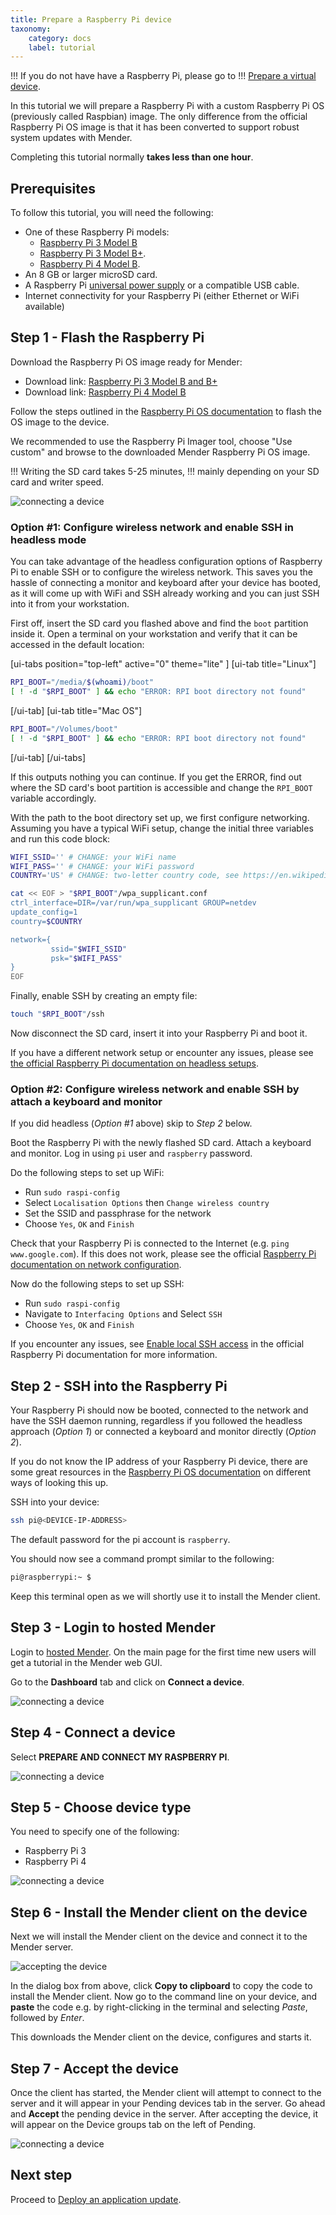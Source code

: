 ```yaml
---
title: Prepare a Raspberry Pi device
taxonomy:
    category: docs
    label: tutorial
---
```


!!! If you do not have have a Raspberry Pi, please go to
!!! [Prepare a virtual device](../02.Prepare-a-virtual-device/docs.md).

In this tutorial we will prepare a Raspberry Pi with a custom Raspberry Pi OS
(previously called Raspbian) image. The only difference from the official
Raspberry Pi OS image is that it has been converted to support robust system
updates with Mender.

Completing this tutorial normally **takes less than one hour**.

## Prerequisites

To follow this tutorial, you will need the following:

* One of these Raspberry Pi models:
  * [Raspberry Pi 3 Model B](https://www.raspberrypi.org/products/raspberry-pi-3-model-b/?target=_blank)
  * [Raspberry Pi 3 Model B+](https://www.raspberrypi.org/products/raspberry-pi-3-model-b-plus/?target=_blank).
  * [Raspberry Pi 4 Model B](https://www.raspberrypi.org/products/raspberry-pi-4-model-b/?target=_blank).
* An 8 GB or larger microSD card.
* A Raspberry Pi [universal power supply](https://www.raspberrypi.org/products/raspberry-pi-universal-power-supply?target=_blank) or a compatible USB cable.
* Internet connectivity for your Raspberry Pi (either Ethernet or WiFi available)

## Step 1 - Flash the Raspberry Pi

Download the Raspberry Pi OS image ready for Mender:
  * Download link: [Raspberry Pi 3 Model B and B+][raspios-bullseye-lite-raspberrypi3-mender.img.xz]
  * Download link: [Raspberry Pi 4 Model B][raspios-bullseye-lite-raspberrypi4-mender.img.xz]

<!--AUTOVERSION: "mender-convert-%.img.xz"/mender-convert -->
[raspios-bullseye-lite-raspberrypi3-mender.img.xz]: https://d4o6e0uccgv40.cloudfront.net/2021-10-30-raspios-bullseye-armhf-lite/arm/2021-10-30-raspios-bullseye-armhf-lite-raspberrypi3-mender-convert-3.3.0.img.xz
[raspios-bullseye-lite-raspberrypi4-mender.img.xz]: https://d4o6e0uccgv40.cloudfront.net/2021-10-30-raspios-bullseye-armhf-lite/arm/2021-10-30-raspios-bullseye-armhf-lite-raspberrypi4-mender-convert-3.3.0.img.xz


Follow the steps outlined in the [Raspberry Pi OS documentation](https://www.raspberrypi.org/documentation/installation/installing-images?target=_blank)
to flash the OS image to the device.

We recommended to use the Raspberry Pi Imager tool, choose "Use custom" and
browse to the downloaded Mender Raspberry Pi OS image.

!!! Writing the SD card takes 5-25 minutes,
!!! mainly depending on your SD card and writer speed.

![connecting a device](image1.png)


### Option #1: Configure wireless network and enable SSH in headless mode

You can take advantage of the headless configuration options of Raspberry Pi to
enable SSH or to configure the wireless network. This saves you the hassle
of connecting a monitor and keyboard after your device has booted, as it will come
up with WiFi and SSH already working and you can just SSH into it from your workstation.

First off, insert the SD card you flashed above and find the `boot` partition inside it.
Open a terminal on your workstation and verify that it can be accessed in the
default location:

[ui-tabs position="top-left" active="0" theme="lite" ]
[ui-tab title="Linux"]
```bash
RPI_BOOT="/media/$(whoami)/boot"
[ ! -d "$RPI_BOOT" ] && echo "ERROR: RPI boot directory not found"
```
[/ui-tab]
[ui-tab title="Mac OS"]
```bash
RPI_BOOT="/Volumes/boot"
[ ! -d "$RPI_BOOT" ] && echo "ERROR: RPI boot directory not found"
```
[/ui-tab]
[/ui-tabs]

If this outputs nothing you can continue. If you get the ERROR, find out where
the SD card's boot partition is accessible and change the `RPI_BOOT` variable accordingly.

With the path to the boot directory set up, we first configure networking. Assuming
you have a typical WiFi setup, change the initial three variables and run this code block:

```bash
WIFI_SSID='' # CHANGE: your WiFi name
WIFI_PASS='' # CHANGE: your WiFi password
COUNTRY='US' # CHANGE: two-letter country code, see https://en.wikipedia.org/wiki/ISO_3166-1

cat << EOF > "$RPI_BOOT"/wpa_supplicant.conf
ctrl_interface=DIR=/var/run/wpa_supplicant GROUP=netdev
update_config=1
country=$COUNTRY

network={
         ssid="$WIFI_SSID"
         psk="$WIFI_PASS"
}
EOF
```

Finally, enable SSH by creating an empty file:

```bash
touch "$RPI_BOOT"/ssh
```

Now disconnect the SD card, insert it into your Raspberry Pi and boot it.

If you have a different network setup or encounter any issues, please see [the official Raspberry Pi documentation on headless setups](https://www.raspberrypi.com/documentation/computers/configuration.html?target=_blank#setting-up-a-headless-raspberry-pi).



### Option #2: Configure wireless network and enable SSH by attach a keyboard and monitor

If you did headless (*Option #1* above) skip to *Step 2* below.

Boot the Raspberry Pi with the newly flashed SD card. Attach a keyboard and
monitor. Log in using `pi` user and `raspberry` password.

Do the following steps to set up WiFi:

* Run `sudo raspi-config`
* Select `Localisation Options` then `Change wireless country`
* Set the SSID and passphrase for the network
* Choose `Yes`, `OK` and `Finish`

Check that your Raspberry Pi is connected to the Internet (e.g. `ping www.google.com`).
If this does not work, please see the official [Raspberry Pi documentation on network configuration](https://www.raspberrypi.com/documentation/computers/configuration.html?target=_blank#using-the-command-line).


Now do the following steps to set up SSH:
* Run `sudo raspi-config`
* Navigate to `Interfacing Options` and Select `SSH`
* Choose `Yes`, `OK` and `Finish`

If you encounter any issues, see [Enable local SSH
access](https://www.raspberrypi.com/documentation/computers/remote-access.html?target=_blank#enabling-the-server)
in the official Raspberry Pi documentation for more information.


## Step 2 - SSH into the Raspberry Pi

Your Raspberry Pi should now be booted, connected to the network and have the SSH daemon running,
regardless if you followed the headless approach (*Option 1*) or connected a keyboard and
monitor directly (*Option 2*).

If you do not know the IP address of your Raspberry Pi device, there are some
great resources in the
[Raspberry Pi OS documentation](https://www.raspberrypi.org/documentation/remote-access/ip-address.md?target=_blank)
on different ways of looking this up.

SSH into your device:

```bash
ssh pi@<DEVICE-IP-ADDRESS>
```

The default password for the pi account is `raspberry`.

You should now see a command prompt similar to the following:

```bash
pi@raspberrypi:~ $
```

Keep this terminal open as we will shortly use it to install the Mender client.

## Step 3 - Login to hosted Mender

Login to [hosted Mender](https://hosted.mender.io?target=_blank). On the main
page for the first time new users will get a tutorial in the Mender web GUI.

Go to the **Dashboard** tab and click on **Connect a device**.

![connecting a device](Image_0.png)

## Step 4 - Connect a device

Select **PREPARE AND CONNECT MY RASPBERRY PI**.

![connecting a device](Image_1.png)

## Step 5 - Choose device type

You need to specify one of the following:

- Raspberry Pi 3
- Raspberry Pi 4

![connecting a device](Image_2.png)

## Step 6 - Install the Mender client on the device

Next we will install the Mender client on the device and connect it to the Mender
server.

![accepting the device](Image_3.png)

In the dialog box from above, click **Copy to clipboard** to copy the code to
install the Mender client. Now go to the command line on your device, and
**paste** the code e.g. by right-clicking in the terminal and selecting *Paste*,
followed by *Enter*.

This downloads the Mender client on the device, configures and starts it.

## Step 7 - Accept the device

Once the client has started, the Mender client will attempt to connect to the
server and it will appear in your Pending devices tab in the server. Go ahead
and **Accept** the pending device in the server. After accepting the device, it
will appear on the Device groups tab on the left of Pending.

![connecting a device](Image_4.png)

## Next step

Proceed to [Deploy an application update](../../02.Deploy-an-application-update/docs.md).
